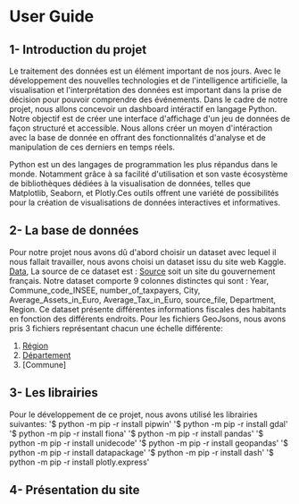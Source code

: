 # **User Guide**

## 1- Introduction du projet

Le traitement des données est un élément important de nos jours. Avec le développement des nouvelles technologies et de l'intelligence artificielle, la visualisation et l'interprétation des données est important dans la prise de décision pour pouvoir comprendre des événements.
Dans le cadre de notre projet, nous allons concevoir un dashboard intéractif en langage Python. Notre objectif est de créer une interface d'affichage d'un jeu de données de façon structuré et accessible. Nous allons créer un moyen d'intéraction avec la base de donnée en offrant des fonctionnalités d'analyse et de manipulation de ces derniers en temps réels.

Python est un des langages de programmation les plus répandus dans le monde. Notamment grâce à sa facilité d'utilisation et son vaste écosystème de bibliothèques dédiées à la visualisation de données, telles que Matplotlib, Seaborn, et Plotly.Ces outils offrent une variété de possibilités pour la création de visualisations de données interactives et informatives.

## 2- La base de données

Pour notre projet nous avons dû d'abord choisir un dataset avec lequel il nous fallait travailler, nous avons choisi un dataset issu du site web Kaggle. [Data](https://www.kaggle.com/datasets/santiagopatioserna/5-year-french-wealth-analysis),
La source de ce dataset est : [Source](https://www.data.gouv.fr/fr/datasets/impot-de-solidarite-sur-la-fortune-impot-sur-la-fortune-immobiliere-par-collectivite-territoriale/) soit un site du gouvernement français.
Notre dataset comporte 9 colonnes distinctes qui sont : Year, Commune_code_INSEE, number_of_taxpayers, City, Average_Assets_in_Euro, Average_Tax_in_Euro, source_file, Department, Region. Ce dataset présente différentes informations fiscales des habitants en fonction des différents endroits. Pour les fichiers GeoJsons, nous avons pris 3 fichiers représentant chacun une échelle différente: 
1. [Région](https://france-geojson.gregoiredavid.fr/)
2. [Département](https://france-geojson.gregoiredavid.fr/)
3. [Commune]

## 3- Les librairies

Pour le développement de ce projet, nous avons utilisé les librairies suivantes:
'$ python -m pip -r install pipwin'
'$ python -m pip -r install gdal'
'$ python -m pip -r install fiona'
'$ python -m pip -r install pandas'
'$ python -m pip -r install unidecode'
'$ python -m pip -r install geopandas'
'$ python -m pip -r install datapackage'
'$ python -m pip -r install dash'
'$ python -m pip -r install plotly.express'

## 4- Présentation du site
